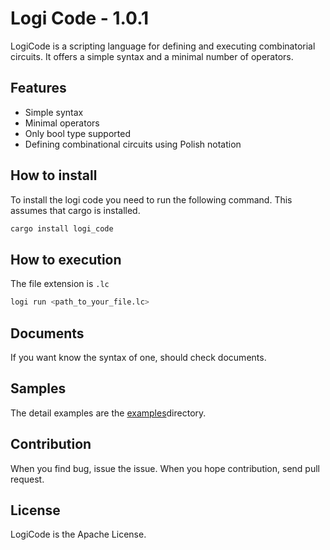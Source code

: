 # Logi Code - 1.0.1
LogiCode is a scripting language for defining and executing combinatorial circuits.
It offers a simple syntax and a minimal number of operators.

## Features
- Simple syntax
- Minimal operators
- Only bool type supported
- Defining combinational circuits using Polish notation

## How to install
To install the logi code you need to run the following command.
This assumes that cargo is installed.
``` sh
cargo install logi_code
```

## How to execution
The file extension is `.lc`
``` sh
logi run <path_to_your_file.lc>
```

## Documents
If you want know the syntax of one, should check documents.

## Samples
The detail examples are the [examples](https://github.com/Q0tzly/logi_code/tree/main/examples)directory.

## Contribution
When you find bug, issue the issue.
When you hope contribution, send pull request.

## License
LogiCode is the Apache License.
